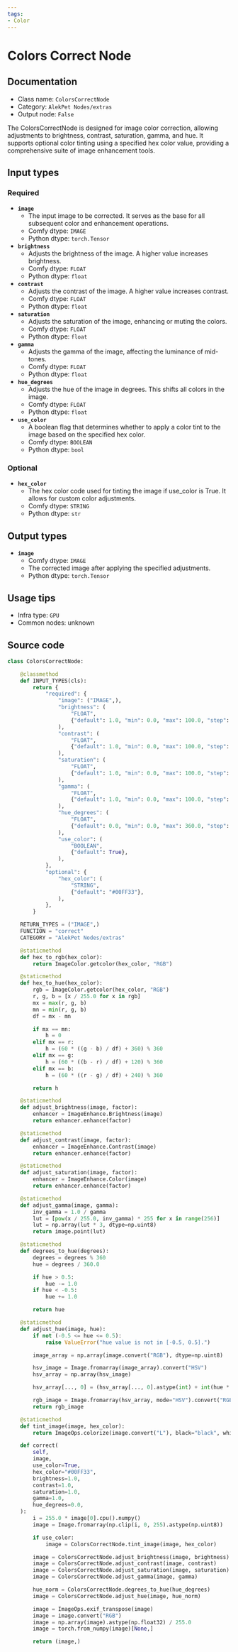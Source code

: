 ```yaml
---
tags:
- Color
---
```


# Colors Correct Node
## Documentation
- Class name: `ColorsCorrectNode`
- Category: `AlekPet Nodes/extras`
- Output node: `False`

The ColorsCorrectNode is designed for image color correction, allowing adjustments to brightness, contrast, saturation, gamma, and hue. It supports optional color tinting using a specified hex color value, providing a comprehensive suite of image enhancement tools.
## Input types
### Required
- **`image`**
    - The input image to be corrected. It serves as the base for all subsequent color and enhancement operations.
    - Comfy dtype: `IMAGE`
    - Python dtype: `torch.Tensor`
- **`brightness`**
    - Adjusts the brightness of the image. A higher value increases brightness.
    - Comfy dtype: `FLOAT`
    - Python dtype: `float`
- **`contrast`**
    - Adjusts the contrast of the image. A higher value increases contrast.
    - Comfy dtype: `FLOAT`
    - Python dtype: `float`
- **`saturation`**
    - Adjusts the saturation of the image, enhancing or muting the colors.
    - Comfy dtype: `FLOAT`
    - Python dtype: `float`
- **`gamma`**
    - Adjusts the gamma of the image, affecting the luminance of mid-tones.
    - Comfy dtype: `FLOAT`
    - Python dtype: `float`
- **`hue_degrees`**
    - Adjusts the hue of the image in degrees. This shifts all colors in the image.
    - Comfy dtype: `FLOAT`
    - Python dtype: `float`
- **`use_color`**
    - A boolean flag that determines whether to apply a color tint to the image based on the specified hex color.
    - Comfy dtype: `BOOLEAN`
    - Python dtype: `bool`
### Optional
- **`hex_color`**
    - The hex color code used for tinting the image if use_color is True. It allows for custom color adjustments.
    - Comfy dtype: `STRING`
    - Python dtype: `str`
## Output types
- **`image`**
    - Comfy dtype: `IMAGE`
    - The corrected image after applying the specified adjustments.
    - Python dtype: `torch.Tensor`
## Usage tips
- Infra type: `GPU`
- Common nodes: unknown


## Source code
```python
class ColorsCorrectNode:

    @classmethod
    def INPUT_TYPES(cls):
        return {
            "required": {
                "image": ("IMAGE",),
                "brightness": (
                    "FLOAT",
                    {"default": 1.0, "min": 0.0, "max": 100.0, "step": 0.05},
                ),
                "contrast": (
                    "FLOAT",
                    {"default": 1.0, "min": 0.0, "max": 100.0, "step": 0.05},
                ),
                "saturation": (
                    "FLOAT",
                    {"default": 1.0, "min": 0.0, "max": 100.0, "step": 0.05},
                ),
                "gamma": (
                    "FLOAT",
                    {"default": 1.0, "min": 0.0, "max": 100.0, "step": 0.05},
                ),
                "hue_degrees": (
                    "FLOAT",
                    {"default": 0.0, "min": 0.0, "max": 360.0, "step": 0.01},
                ),
                "use_color": (
                    "BOOLEAN",
                    {"default": True},
                ),
            },
            "optional": {
                "hex_color": (
                    "STRING",
                    {"default": "#00FF33"},
                ),
            },
        }

    RETURN_TYPES = ("IMAGE",)
    FUNCTION = "correct"
    CATEGORY = "AlekPet Nodes/extras"

    @staticmethod
    def hex_to_rgb(hex_color):
        return ImageColor.getcolor(hex_color, "RGB")

    @staticmethod
    def hex_to_hue(hex_color):
        rgb = ImageColor.getcolor(hex_color, "RGB")
        r, g, b = [x / 255.0 for x in rgb]
        mx = max(r, g, b)
        mn = min(r, g, b)
        df = mx - mn

        if mx == mn:
            h = 0
        elif mx == r:
            h = (60 * ((g - b) / df) + 360) % 360
        elif mx == g:
            h = (60 * ((b - r) / df) + 120) % 360
        elif mx == b:
            h = (60 * ((r - g) / df) + 240) % 360

        return h

    @staticmethod
    def adjust_brightness(image, factor):
        enhancer = ImageEnhance.Brightness(image)
        return enhancer.enhance(factor)

    @staticmethod
    def adjust_contrast(image, factor):
        enhancer = ImageEnhance.Contrast(image)
        return enhancer.enhance(factor)

    @staticmethod
    def adjust_saturation(image, factor):
        enhancer = ImageEnhance.Color(image)
        return enhancer.enhance(factor)

    @staticmethod
    def adjust_gamma(image, gamma):
        inv_gamma = 1.0 / gamma
        lut = [pow(x / 255.0, inv_gamma) * 255 for x in range(256)]
        lut = np.array(lut * 3, dtype=np.uint8)
        return image.point(lut)

    @staticmethod
    def degrees_to_hue(degrees):
        degrees = degrees % 360
        hue = degrees / 360.0

        if hue > 0.5:
            hue -= 1.0
        if hue < -0.5:
            hue += 1.0

        return hue

    @staticmethod
    def adjust_hue(image, hue):
        if not (-0.5 <= hue <= 0.5):
            raise ValueError("hue value is not in [-0.5, 0.5].")

        image_array = np.array(image.convert("RGB"), dtype=np.uint8)

        hsv_image = Image.fromarray(image_array).convert("HSV")
        hsv_array = np.array(hsv_image)

        hsv_array[..., 0] = (hsv_array[..., 0].astype(int) + int(hue * 255)) % 256

        rgb_image = Image.fromarray(hsv_array, mode="HSV").convert("RGB")
        return rgb_image

    @staticmethod
    def tint_image(image, hex_color):
        return ImageOps.colorize(image.convert("L"), black="black", white=hex_color)

    def correct(
        self,
        image,
        use_color=True,
        hex_color="#00FF33",
        brightness=1.0,
        contrast=1.0,
        saturation=1.0,
        gamma=1.0,
        hue_degrees=0.0,
    ):
        i = 255.0 * image[0].cpu().numpy()
        image = Image.fromarray(np.clip(i, 0, 255).astype(np.uint8))

        if use_color:
            image = ColorsCorrectNode.tint_image(image, hex_color)

        image = ColorsCorrectNode.adjust_brightness(image, brightness)
        image = ColorsCorrectNode.adjust_contrast(image, contrast)
        image = ColorsCorrectNode.adjust_saturation(image, saturation)
        image = ColorsCorrectNode.adjust_gamma(image, gamma)

        hue_norm = ColorsCorrectNode.degrees_to_hue(hue_degrees)
        image = ColorsCorrectNode.adjust_hue(image, hue_norm)

        image = ImageOps.exif_transpose(image)
        image = image.convert("RGB")
        image = np.array(image).astype(np.float32) / 255.0
        image = torch.from_numpy(image)[None,]

        return (image,)

```
